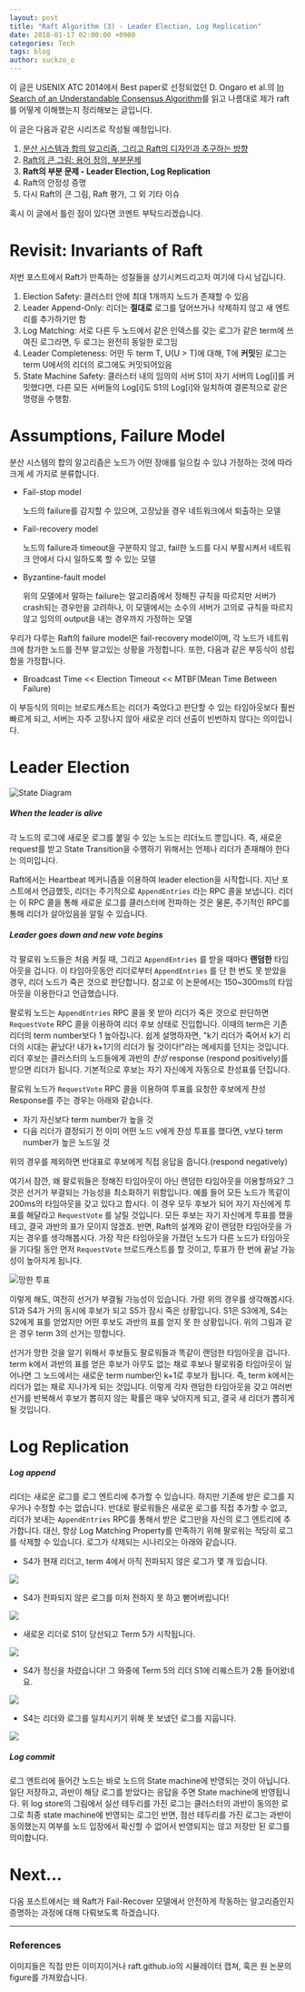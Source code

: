 ```yaml
---
layout: post
title: "Raft Algorithm (3) - Leader Election, Log Replication"
date: 2018-01-17 02:00:00 +0900
categories: Tech
tags: blog
author: suckzo_o
---
```


이 글은 USENIX ATC 2014에서 Best paper로 선정되었던 D. Ongaro et al.의 [In Search of an Understandable Consensus Algorithm](https://www.usenix.org/conference/atc14/technical-sessions/presentation/ongaro)를 읽고 나름대로 제가 raft를 어떻게 이해했는지 정리해보는 글입니다. 

이 글은 다음과 같은 시리즈로 작성될 예정입니다.

1. [분산 시스템과 합의 알고리즘, 그리고 Raft의 디자인과 추구하는 방향](/tech/2018/01/03/raft-1.html)
2. [Raft의 큰 그림: 용어 정의, 부분문제](/tech/2018/01/09/raft-2.html)
3. **Raft의 부분 문제 - Leader Election, Log Replication**
4. Raft의 안정성 증명
5. 다시 Raft의 큰 그림, Raft 평가, 그 외 기타 이슈

혹시 이 글에서 틀린 점이 있다면 코멘트 부탁드리겠습니다.

# Revisit: Invariants of Raft 

저번 포스트에서 Raft가 만족하는 성질들을 상기시켜드리고자 여기에 다시 남깁니다.

1. Election Safety: 클러스터 안에 최대 1개까지 노드가 존재할 수 있음
2. Leader Append-Only: 리더는 **절대로** 로그를 덮어쓰거나 삭제하지 않고 새 엔트리를 추가하기만 함
3. Log Matching: 서로 다른 두 노드에서 같은 인덱스를 갖는 로그가 같은 term에 쓰여진 로그라면, 두 로그는 완전히 동일한 로그임
4. Leader Completeness: 어떤 두 term T, U(U > T)에 대해, T에 **커밋**된 로그는 term U에서의 리더의 로그에도 커밋되어있음
5. State Machine Safety: 클러스터 내의 임의의 서버 S1이 자기 서버의 Log[i]를 커밋했다면, 다른 모든 서버들의 Log[i]도 S1의 Log[i]와 일치하여 결론적으로 같은 명령을 수행함.

# Assumptions, Failure Model

분산 시스템의 합의 알고리즘은 노드가 어떤 장애를 일으킬 수 있냐 가정하는 것에 따라 크게 세 가지로 분류합니다.

- Fail-stop model

  노드의 failure를 감지할 수 있으며, 고장났을 경우 네트워크에서 퇴출하는 모델

- Fail-recovery model

  노드의 failure과 timeout을 구분하지 않고, fail한 노드를 다시 부활시켜서 네트워크 안에서 다시 일하도록 할 수 있는 모델

- Byzantine-fault model

  위의 모델에서 말하는 failure는 알고리즘에서 정해진 규칙을 따르지만 서버가 crash되는 경우만을 고려하나, 이 모델에서는 소수의 서버가 고의로 규칙을 따르지 않고 임의의 output을 내는 경우까지 가정하는 모델

우리가 다루는 Raft의 failure model은 fail-recovery model이며, 각 노드가 네트워크에 참가한 노드를 전부 알고있는 상황을 가정합니다. 또한, 다음과 같은 부등식이 성립함을 가정합니다.

- Broadcast Time << Election Timeout << MTBF(Mean Time Between Failure)

이 부등식의 의미는 브로드캐스트는 리더가 죽었다고 판단할 수 있는 타임아웃보다 훨씬 빠르게 되고, 서버는 자주 고장나지 않아 새로운 리더 선출이 빈번하지 않다는 의미입니다. 

# Leader Election

![State Diagram](/assets/images/raft/server_state.png)

#####  When the leader is alive

각 노드의 로그에 새로운 로그를 붙일 수 있는 노드는 리더노드 뿐입니다. 즉, 새로운 request를 받고 State Transition을 수행하기 위해서는 언제나 리더가 존재해야 한다는 의미입니다.

Raft에서는 Heartbeat 메커니즘을 이용하여 leader election을 시작합니다. 지난 포스트에서 언급했듯, 리더는 주기적으로 `AppendEntries` 라는 RPC 콜을 보냅니다. 리더는 이 RPC 콜을 통해 새로운 로그를 클러스터에 전파하는 것은 물론, 주기적인 RPC를 통해 리더가 살아있음을 알릴 수 있습니다.

##### Leader goes down and new vote begins 

각 팔로워 노드들은 처음 켜질 때, 그리고 `AppendEntries` 를 받을 때마다 **랜덤한** 타임아웃을 겁니다. 이 타임아웃동안 리더로부터 `AppendEntries` 를 단 한 번도 못 받았을 경우, 리더 노드가 죽은 것으로 판단합니다. 참고로 이 논문에서는 150~300ms의 타임아웃을 이용한다고 언급했습니다.

팔로워 노드는 `AppendEntries` RPC 콜을 못 받아 리더가 죽은 것으로 판단하면 `RequestVote` RPC 콜을 이용하여 리더 후보 상태로 진입합니다. 이때의 term은 기존 리더의 term number보다 1 높아집니다. 쉽게 설명하자면, "k기 리더가 죽어서 k기 리더의 시대는 끝났다! 내가 k+1기의 리더가 될 것이다!"라는 메세지를 던지는 것입니다. 리더 후보는 클러스터의 노드들에게 과반의 *찬성* response (respond positively)를 받으면 리더가 됩니다. 기본적으로 후보는 자기 자신에게 자동으로 찬성표를 던집니다.

팔로워 노드가 `RequestVote` RPC 콜을 이용하여 투표를 요청한 후보에게 찬성 Response를 주는 경우는 아래와 같습니다.

- 자기 자신보다 term number가 높을 것
- 다음 리더가 결정되기 전 이미 어떤 노드 v에게 찬성 투표를 했다면, v보다 term number가 높은 노드일 것

위의 경우를 제외하면 반대표로 후보에게 직접 응답을 줍니다.(respond negatively)

여기서 잠깐, 왜 팔로워들은 정해진 타임아웃이 아닌 랜덤한 타임아웃을 이용할까요? 그것은 선거가 부결되는 가능성을 최소화하기 위함입니다. 예를 들어 모든 노드가 똑같이 200ms의 타임아웃을 갖고 있다고 합시다. 이 경우 모두 후보가 되어 자기 자신에게 투표를 해달라고 `RequestVote` 를 날릴 것입니다. 모든 후보는 자기 자신에게 투표를 했을테고, 결국 과반의 표가 모이지 않겠죠. 반면, Raft의 설계와 같이 랜덤한 타임아웃을 가지는 경우를 생각해봅시다. 가장 작은 타임아웃을 가졌던 노드가 다른 노드가 타임아웃을 기다릴 동안 먼저 `RequestVote` 브로드캐스트를 할 것이고, 투표가 한 번에 끝날 가능성이 높아지게 됩니다.

![망한 투표](/assets/images/raft/leader_election.png)

이렇게 해도, 여전히 선거가 부결될 가능성이 있습니다. 가령 위의 경우를 생각해봅시다. S1과 S4가 거의 동시에 후보가 되고 S5가 잠시 죽은 상황입니다. S1은 S3에게, S4는 S2에게 표를 얻었지만 어떤 후보도 과반의 표를 얻지 못 한 상황입니다. 위의 그림과 같은 경우 term 3의 선거는 망합니다.

선거가 망한 것을 알기 위해서 후보들도 팔로워들과 똑같이 랜덤한 타임아웃을 겁니다. term k에서 과반의 표를 얻은 후보가 아무도 없는 채로 후보나 팔로워중 타임아웃이 일어나면 그 노드에서는 새로운 term number인 k+1로 후보가 됩니다. 즉, term k에서는 리더가 없는 채로 지나가게 되는 것입니다. 이렇게 각자 랜덤한 타임아웃을 갖고 여러번 선거를 반복해서 후보가 뽑히지 않는 확률은 매우 낮아지게 되고, 결국 새 리더가 뽑히게 될 것입니다.

# Log Replication

##### Log append

리더는 새로운 로그를 로그 엔트리에 추가할 수 있습니다. 하지만 기존에 받은 로그를 지우거나 수정할 수는 없습니다. 반대로 팔로워들은 새로운 로그를 직접 추가할 수 없고, 리더가 보내는 `AppendEntries` RPC를 통해서 받은 로그만을 자신의 로그 엔트리에 추가합니다. 대신, 항상 Log Matching Property를 만족하기 위해 팔로워는 적당히 로그를 삭제할 수 있습니다. 로그가 삭제되는 시나리오는 아래와 같습니다.

- S4가 현재 리더고, term 4에서 아직 전파되지 않은 로그가 몇 개 있습니다.

![](/assets/images/raft/log_rep_1.png)

- S4가 전파되지 않은 로그를 미처 전하지 못 하고 뻗어버립니다!

![](/assets/images/raft/log_rep_2.png)

- 새로운 리더로 S1이 당선되고 Term 5가 시작됩니다.

![](/assets/images/raft/log_rep_3.png)

- S4가 정신을 차렸습니다! 그 와중에 Term 5의 리더 S1에 리퀘스트가 2통 들어왔네요.

![](/assets/images/raft/log_rep_4.png)

- S4는 리더와 로그를 일치시키기 위해 못 보냈던 로그를 지웁니다.

![](/assets/images/raft/log_rep_5.png)

##### Log commit

로그 엔트리에 들어간 노드는 바로 노드의 State machine에 반영되는 것이 아닙니다. 일단 저장하고, 과반이 해당 로그를 받았다는 응답을 주면 State machine에 반영됩니다. 위 log store의 그림에서 실선 테두리를 가진 로그는 클러스터의 과반이 동의한 로그로 최종 state machine에 반영되는 로그인 반면, 점선 테두리를 가진 로그는 과반이 동의했는지 여부를 노드 입장에서 확신할 수 없어서 반영되지는 않고 저장만 된 로그를 의미합니다.



# Next...

다음 포스트에서는 왜 Raft가 Fail-Recover 모델에서 안전하게 작동하는 알고리즘인지 증명하는 과정에 대해 다뤄보도록 하겠습니다.

---

### References 

이미지들은 직접 만든 이미지이거나 raft.github.io의 시뮬레이터 캡쳐, 혹은 원 논문의 figure를 가져왔습니다.